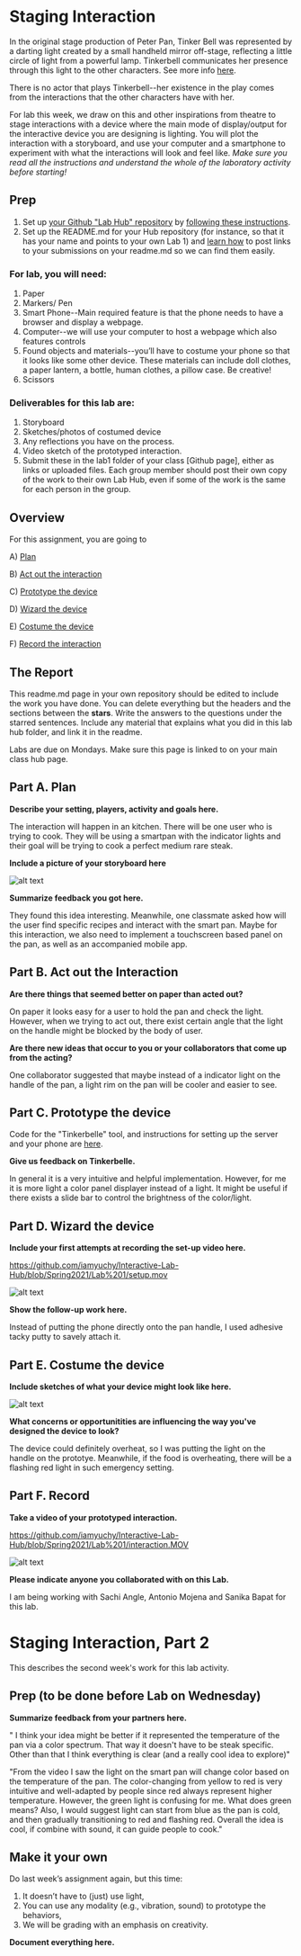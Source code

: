 

# Staging Interaction

In the original stage production of Peter Pan, Tinker Bell was represented by a darting light created by a small handheld mirror off-stage, reflecting a little circle of light from a powerful lamp. Tinkerbell communicates her presence through this light to the other characters. See more info [here](https://en.wikipedia.org/wiki/Tinker_Bell). 

There is no actor that plays Tinkerbell--her existence in the play comes from the interactions that the other characters have with her.



For lab this week, we draw on this and other inspirations from theatre to stage interactions with a device where the main mode of display/output for the interactive device you are designing is lighting. You will plot the interaction with a storyboard, and use your computer and a smartphone to experiment with what the interactions will look and feel like. _Make sure you read all the instructions and understand the whole of the laboratory activity before starting!_



## Prep

1. Set up [your Github "Lab Hub" repository](../../../) by [following these instructions](https://github.com/FAR-Lab/Developing-and-Designing-Interactive-Devices/blob/2021Spring/readings/Submitting%20Labs.md).
2. Set up the README.md for your Hub repository (for instance, so that it has your name and points to your own Lab 1) and [learn how](https://guides.github.com/features/mastering-markdown/) to post links to your submissions on your readme.md so we can find them easily.

### For lab, you will need:

1. Paper
1. Markers/ Pen
1. Smart Phone--Main required feature is that the phone needs to have a browser and display a webpage.
1. Computer--we will use your computer to host a webpage which also features controls
1. Found objects and materials--you’ll have to costume your phone so that it looks like some other device. These materials can include doll clothes, a paper lantern, a bottle, human clothes, a pillow case. Be creative!
1. Scissors

### Deliverables for this lab are: 
1. Storyboard
1. Sketches/photos of costumed device
1. Any reflections you have on the process.
1. Video sketch of the prototyped interaction.
1. Submit these in the lab1 folder of your class [Github page], either as links or uploaded files. Each group member should post their own copy of the work to their own Lab Hub, even if some of the work is the same for each person in the group.


## Overview
For this assignment, you are going to 

A) [Plan](#part-a-plan) 

B) [Act out the interaction](#part-b-act-out-the-interaction) 

C) [Prototype the device](#part-c-prototype-the-device)

D) [Wizard the device](#part-d-wizard-the-device) 

E) [Costume the device](#part-e-costume-the-device)

F) [Record the interaction](#part-f-record)

## The Report
This readme.md page in your own repository should be edited to include the work you have done. You can delete everything but the headers and the sections between the **stars**. Write the answers to the questions under the starred sentences. Include any material that explains what you did in this lab hub folder, and link it in the readme.

Labs are due on Mondays. Make sure this page is linked to on your main class hub page.

## Part A. Plan 

**Describe your setting, players, activity and goals here.**

The interaction will happen in an kitchen. There will be one user who is trying to cook. They will be using a smartpan with the indicator lights and their goal will be trying to cook a perfect medium rare steak.
 
**Include a picture of your storyboard here**


![alt text](https://github.com/iamyuchy/Interactive-Lab-Hub/blob/Spring2021/Lab%201/storyboard.jpg)
  

**Summarize feedback you got here.**

They found this idea interesting. Meanwhile, one classmate asked how will the user find specific recipes and interact with the smart pan. Maybe for this interaction, we also need to implement a touchscreen based panel on the pan, as well as an accompanied mobile app.

## Part B. Act out the Interaction

**Are there things that seemed better on paper than acted out?**

On paper it looks easy for a user to hold the pan and check the light. However, when we trying to act out, there exist certain angle that the light on the handle might be blocked by the body of user.

**Are there new ideas that occur to you or your collaborators that come up from the acting?**

One collaborator suggested that maybe instead of a indicator light on the handle of the pan, a light rim on the pan will be cooler and easier to see.

## Part C. Prototype the device

Code for the "Tinkerbelle" tool, and instructions for setting up the server and your phone are [here](https://github.com/FAR-Lab/tinkerbelle).

**Give us feedback on Tinkerbelle.**

In general it is a very intuitive and helpful implementation. However, for me it is more light a color panel displayer instead of a light. It might be useful if there exists a slide bar to control the brightness of the color/light.

## Part D. Wizard the device

**Include your first attempts at recording the set-up video here.**

https://github.com/iamyuchy/Interactive-Lab-Hub/blob/Spring2021/Lab%201/setup.mov

![alt text](https://github.com/iamyuchy/Interactive-Lab-Hub/blob/Spring2021/Lab%201/setup.gif)

**Show the follow-up work here.**

Instead of putting the phone directly onto the pan handle, I used adhesive tacky putty to savely attach it.

## Part E. Costume the device

**Include sketches of what your device might look like here.**

![alt text](https://github.com/iamyuchy/Interactive-Lab-Hub/blob/Spring2021/Lab%201/smartpan.png)

**What concerns or opportunitities are influencing the way you've designed the device to look?**

The device could definitely overheat, so I was putting the light on the handle on the prototye. Meanwhile, if the food is overheating, there will be a flashing red light in such emergency setting.

## Part F. Record

**Take a video of your prototyped interaction.**

https://github.com/iamyuchy/Interactive-Lab-Hub/blob/Spring2021/Lab%201/interaction.MOV

![alt text](https://github.com/iamyuchy/Interactive-Lab-Hub/blob/Spring2021/Lab%201/interaction.gif)

**Please indicate anyone you collaborated with on this Lab.**

I am being working with Sachi Angle, Antonio Mojena and Sanika Bapat for this lab.

# Staging Interaction, Part 2 

This describes the second week's work for this lab activity.


## Prep (to be done before Lab on Wednesday)
**Summarize feedback from your partners here.**

" I think your idea might be better if it represented the temperature of the pan via a color spectrum. That way it doesn't have to be steak specific. Other than that I think everything is clear (and a really cool idea to explore)"

"From the video I saw the light on the smart pan will change color based on the temperature of the pan. The color-changing from yellow to red is very intuitive and well-adapted by people since red always represent higher temperature. However, the green light is confusing for me. What does green means? Also, I would suggest light can start from blue as the pan is cold, and then gradually transitioning to red and flashing red. Overall the idea is cool, if combine with sound, it can guide people to cook."

## Make it your own

Do last week’s assignment again, but this time: 
1) It doesn’t have to (just) use light, 
2) You can use any modality (e.g., vibration, sound) to prototype the behaviors, 
3) We will be grading with an emphasis on creativity. 

**Document everything here.**
